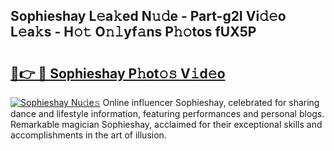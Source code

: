 ## Sophieshay L𝚎a𝚔ed N𝚞𝚍e - Part-g2I Vi𝚍𝚎o L𝚎a𝚔s - H𝚘𝚝 O𝚗𝚕yf𝚊ns P𝚑𝚘tos fUX5P

# <h2><a href="http://kf3jcd.oniu.top/?m=Sophieshay">🔗👉 🔴 Sophieshay P𝚑ot𝚘𝚜 V𝚒d𝚎o</a></h2>

[![Sophieshay Nu𝚍e𝚜](https://i.imgur.com/0qMVB7G.gif)](http://kf3jcd.oniu.top/?m=Sophieshay)
Online influencer Sophieshay, celebrated for sharing dance and lifestyle information, featuring performances and personal blogs. Remarkable magician Sophieshay, acclaimed for their exceptional skills and accomplishments in the art of illusion.  
